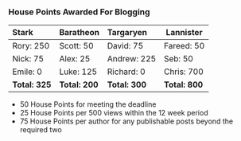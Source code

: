 ### House Points Awarded For Blogging
| Stark | Baratheon | Targaryen | Lannister |
| :--- | :----- | :---------------- | ------------- |
| Rory: 250 | Scott: 50 | David: 75 | Fareed: 50 |
| Nick: 75 | Alex: 25 | Andrew: 225 | Seb: 50 |
| Emile: 0 | Luke: 125 | Richard: 0 | Chris: 700 |
| **Total: 325** | **Total: 200** | **Total: 300** | **Total: 800** |

- 50 House Points for meeting the deadline
- 25 House Points per 500 views within the 12 week period
- 75 House Points per author for any publishable posts beyond the required two
